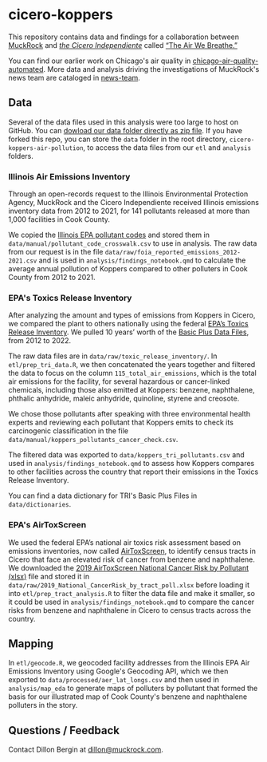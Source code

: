 # cicero-koppers

This repository contains data and findings for a collaboration between [MuckRock](https://www.muckrock.com/) and [*the Cicero Independiente*](https://www.ciceroindependiente.com/) called [“The Air We Breathe.”](https://www.muckrock.com/news/archives/2023/nov/07/air-we-breathe-cicero-pollution/)

You can find our earlier work on Chicago's air quality in [chicago-air-quality-automated](https://github.com/MuckRock/chicago-air-quality-automated). More data and analysis driving the investigations of MuckRock's news team are cataloged in [news-team](https://github.com/MuckRock/news-team).


## Data

Several of the data files used in this analysis were too large to host on GitHub. You can [dowload our data folder directly as zip file](https://cdn.muckrock.com/files_static/2023/cicero/data.zip). If you have forked this repo, you can store the `data` folder in the root directory, `cicero-koppers-air-pollution`, to access the data files from our `etl` and `analysis` folders. 

### Illinois Air Emissions Inventory
Through an open-records request to the Illinois Environmental Protection Agency, MuckRock and the Cicero Independiente received Illinois emissions inventory data from 2012 to 2021, for 141 pollutants released at more than 1,000 facilities in Cook County. 

We copied the [Illinois EPA pollutant codes](https://epa.illinois.gov/topics/air-quality/planning-reporting/annual-emission-reports/reference-tables/pollutants.html) and stored them in `data/manual/pollutant_code_crosswalk.csv` to use in analysis. The raw data from our request is in the file `data/raw/foia_reported_emissions_2012-2021.csv` and is used in `analysis/findings_notebook.qmd` to calculate the average annual pollution of Koppers compared to other polluters in Cook County from 2012 to 2021. 

### EPA's Toxics Release Inventory
After analyzing the amount and types of emissions from Koppers in Cicero, we compared the plant to others nationally using the federal [EPA’s Toxics Release Inventory](https://www.epa.gov/toxics-release-inventory-tri-program/tri-data-and-tools). We pulled 10 years’ worth of the [Basic Plus Data Files](https://www.epa.gov/toxics-release-inventory-tri-program/tri-basic-plus-data-files-calendar-years-1987-present), from 2012 to 2022.

The raw data files are in `data/raw/toxic_release_inventory/`. In `etl/prep_tri_data.R`, we then concatenated the years together and filtered the data to focus on the column `115_total_air_emissions`, which is the total air emissions for the facility, for several hazardous or cancer-linked chemicals, including those also emitted at Koppers: benzene, naphthalene, phthalic anhydride, maleic anhydride, quinoline, styrene and creosote.

We chose those pollutants after speaking with three environmental health experts and reviewing each pollutant that Koppers emits to check its carcinogenic classification in the file `data/manual/koppers_pollutants_cancer_check.csv`.

The filtered data was exported to `data/koppers_tri_pollutants.csv` and used in `analysis/findings_notebook.qmd` to assess how Koppers compares to other facilities across the country that report their emissions in the Toxics Release Inventory.  

You can find a data dictionary for TRI's Basic Plus Files in `data/dictionaries`.

### EPA's AirToxScreen 
We used the federal EPA’s national air toxics risk assessment based on emissions inventories, now called [AirToxScreen](https://www.epa.gov/AirToxScreen/2019-airtoxscreen), to identify census tracts in Cicero that face an elevated risk of cancer from benzene and naphthalene. We downloaded the [2019 AirToxScreen National Cancer Risk by Pollutant (xlsx)](https://www.epa.gov/AirToxScreen/2019-airtoxscreen-assessment-results) file and stored it in `data/raw/2019_National_CancerRisk_by_tract_poll.xlsx` before loading it into `etl/prep_tract_analysis.R` to filter the data file and make it smaller, so it could be used in `analysis/findings_notebook.qmd` to compare the cancer risks from benzene and naphthalene in Cicero to census tracts across the country. 

## Mapping 
In `etl/geocode.R`, we geocoded facility addresses from the Illinois EPA Air Emissions Inventory using Google's Geocoding API, which we then exported to `data/processed/aer_lat_longs.csv` and then used in `analysis/map_eda` to generate maps of polluters by pollutant that formed the basis for our illustrated map of Cook County's benzene and naphthalene polluters in the story. 

## Questions / Feedback
Contact Dillon Bergin at dillon@muckrock.com. 
